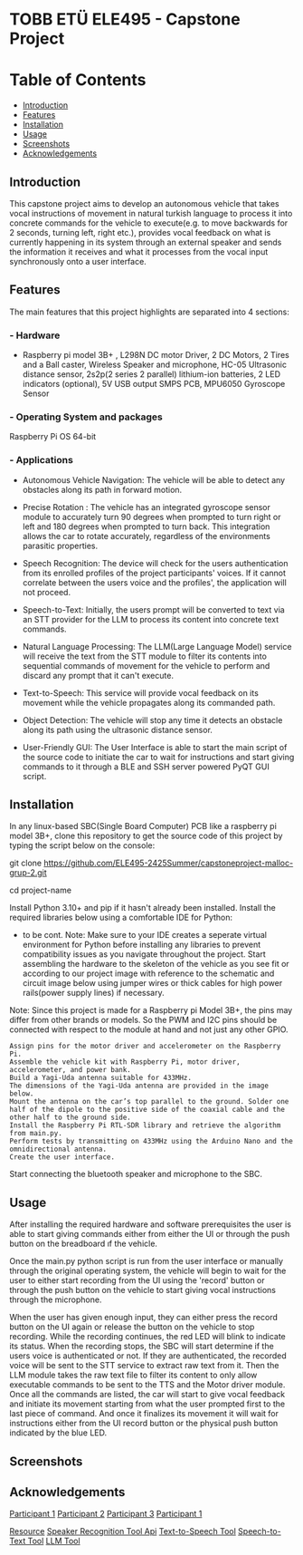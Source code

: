 # TOBB ETÜ ELE495 - Capstone Project

# Table of Contents
- [Introduction](#introduction)
- [Features](#features)
- [Installation](#installation)
- [Usage](#usage)
- [Screenshots](#screenshots)
- [Acknowledgements](#acknowledgements)

## Introduction
This capstone project aims to develop an autonomous vehicle that takes vocal instructions of movement in natural turkish language to process it into concrete commands for the vehicle to execute(e.g. to move backwards for 2 seconds, turning left, right etc.), provides vocal feedback on what is currently happening in its system through an external speaker and sends the information it receives and what it processes from the vocal input synchronously onto a user interface.


## Features
The main features that this project highlights are separated into 4 sections:

### - Hardware
 * Raspberry pi model 3B+ , L298N DC motor Driver, 2 DC Motors, 2 Tires and a Ball caster,  Wireless Speaker and microphone, HC-05 Ultrasonic distance sensor, 2s2p(2 series 2 parallel) lithium-ion batteries, 2 LED indicators (optional), 5V USB output SMPS PCB, MPU6050 Gyroscope Sensor
### - Operating System and packages 
Raspberry Pi OS 64-bit

### - Applications 
- Autonomous Vehicle Navigation: The vehicle will be able to detect any obstacles along its path in forward motion.
- Precise Rotation : The vehicle has an integrated gyroscope sensor module to accurately turn 90 degrees when prompted to turn right or left and 180 degrees when prompted to turn back. This integration allows the car to rotate accurately, regardless of the environments parasitic properties.
- Speech Recognition: The device will check for the users authentication from its enrolled profiles of the project participants' voices. If it cannot correlate between the users voice and the profiles', the application will not proceed.
- Speech-to-Text: Initially, the users prompt will be converted to text via an STT provider for the LLM to process its content into concrete text commands. 

- Natural Language Processing: The LLM(Large Language Model) service will receive the text from the STT module to filter its contents into sequential commands of movement for the vehicle to perform and discard any prompt that it can't execute.
- Text-to-Speech: This service will provide vocal feedback on its movement while the vehicle propagates along its commanded path.
- Object Detection: The vehicle will stop any time it detects an obstacle along its path using the ultrasonic distance sensor.
- User-Friendly GUI: The User Interface is able to start the main script of the source code to initiate the car to wait for instructions and start giving commands to it through a BLE and SSH server powered PyQT GUI script.

## Installation
In any linux-based SBC(Single Board Computer) PCB like a raspberry pi model 3B+, clone this repository to get the source code of this project by typing the script below on the console:


git clone https://github.com/ELE495-2425Summer/capstoneproject-malloc-grup-2.git

cd project-name



Install Python 3.10+ and pip if it hasn't already been installed.
Install the required libraries below using a comfortable IDE for Python:
- to be cont.
Note: Make sure to your IDE creates a seperate virtual environment for Python before installing any libraries to prevent compatibility issues as you navigate throughout the project.
Start assembling the hardware to the skeleton of the vehicle as you see fit or according to our project image with reference to the schematic and circuit image below using jumper wires or thick cables for high power rails(power supply lines) if necessary.

Note: Since this project is made for a Raspberry pi Model 3B+, the pins may differ from other brands or models. So the PWM and I2C pins should be connected with respect to the module at hand and not just any other GPIO.

    Assign pins for the motor driver and accelerometer on the Raspberry Pi.
    Assemble the vehicle kit with Raspberry Pi, motor driver, accelerometer, and power bank.
    Build a Yagi-Uda antenna suitable for 433MHz.
    The dimensions of the Yagi-Uda antenna are provided in the image below.
    Mount the antenna on the car’s top parallel to the ground. Solder one half of the dipole to the positive side of the coaxial cable and the other half to the ground side.
    Install the Raspberry Pi RTL-SDR library and retrieve the algorithm from main.py.
    Perform tests by transmitting on 433MHz using the Arduino Nano and the omnidirectional antenna.
    Create the user interface.

Start connecting the bluetooth speaker and microphone to the SBC.


## Usage
After installing the required hardware and software prerequisites the user is able to start giving commands either from either the UI or through the push button on the breadboard ıf the vehicle.

Once the main.py python script is run from the user interface or manually through the original operating system, the vehicle will begin to wait for the user to either start recording from the UI using the 'record' button or through the push button on the vehicle to start giving vocal instructions through the microphone.

When the user has given enough input, they can either press the record button on the UI again or release the button on the vehicle to stop recording. While the recording continues, the red LED will blink to indicate its status. When the recording stops, the SBC will start determine if the users voice is authenticated or not. If they are authenticated, the recorded voice will be sent to the STT service to extract raw text from it. Then the LLM module takes the raw text file to filter its content to only allow executable commands to be sent to the TTS and the Motor driver module. Once all the commands are listed, the car will start to give vocal feedback and initiate its movement starting from what the user prompted first to the last piece of command. And once it finalizes its movement it will wait for instructions either from the UI record button or the physical push button indicated by the blue LED.

## Screenshots


## Acknowledgements

[Participant 1](https://github.com/emiirkaya)
[Participant 2](https://github.com/mfurkanozdem)
[Participant 3](https://github.com/SEFIK5545)
[Participant 1](https://github.com/user1)

[Resource](https://www.raspberrypi.org/)
[Speaker Recognition Tool Api](https://picovoice.ai/docs/eagle)
[Text-to-Speech Tool](https://cloud.google.com/text-to-speech/docs)
[Speech-to-Text Tool](https://cloud.google.com/speech-to-text/docs/)
[LLM Tool](https://platform.openai.com/docs/api-reference/introduction)
